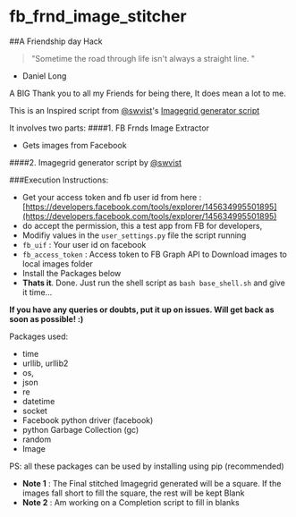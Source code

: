 fb_frnd_image_stitcher
======================

##A Friendship day Hack

> "Sometime the road through life isn't always a straight line. "
- Daniel Long

A BIG Thank you to all my Friends for being there, It does mean a lot to me. 

This is an Inspired script from [@swvist](https://github.com/swvist)'s [Imagegrid generator script](https://gist.github.com/2692786)

It involves two parts:
####1. FB Frnds Image Extractor
- Gets images from Facebook

####2. Imagegrid generator script by [@swvist](https://github.com/swvist)

###Execution Instructions:
- Get your access token and fb user id from here : [https://developers.facebook.com/tools/explorer/145634995501895](https://developers.facebook.com/tools/explorer/145634995501895)
- do accept the permission, this a test app from FB for developers,
- Modifiy values in the `user_settings.py` file the script running
- `fb_uif`             : Your user id on facebook
- `fb_access_token`    : Access token to FB Graph API to Download images to local images folder
- Install the Packages below
- **Thats it**. Done. Just run the shell script as `bash base_shell.sh` and give it time...

**If you have any queries or doubts, put it up on issues. Will get back as soon as possible! :)**

Packages used:
- time
- urllib, urllib2
- os, 
- json
- re
- datetime
- socket
- Facebook python driver (facebook)
- python Garbage Collection (gc)
- random
- Image

PS: all these packages can be used by installing using pip (recommended)

- **Note 1**    : The Final stitched Imagegrid generated will be a square. If the images fall short to fill the square, the rest will be kept Blank
- **Note 2**    : Am working on a Completion script to fill in blanks
